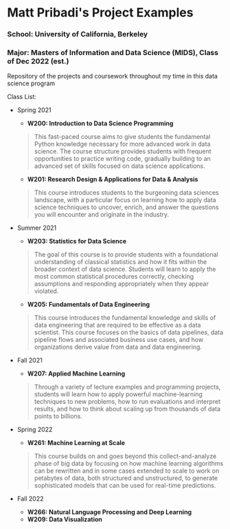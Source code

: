 # Matt Pribadi's Project Examples

### School: University of California, Berkeley
### Major: Masters of Information and Data Science (MIDS), Class of Dec 2022 (est.)

Repository of the projects and coursework throughout my time in this data science program

Class List:

- Spring 2021
  - **W200: Introduction to Data Science Programming**
  > This fast-paced course aims to give students the fundamental Python knowledge necessary for more advanced work in data science. The course structure provides students with frequent opportunities to practice writing code, gradually building to an advanced set of skills focused on data science applications.
  - **W201: Research Design & Applications for Data & Analysis**
  >This course introduces students to the burgeoning data sciences landscape, with a particular focus on learning how to apply data science techniques to uncover, enrich, and answer the questions you will encounter and originate in the industry.
  
- Summer 2021
  - **W203: Statistics for Data Science**
  >The goal of this course is to provide students with a foundational understanding of classical statistics and how it fits within the broader context of data science. Students will learn to apply the most common statistical procedures correctly, checking assumptions and responding appropriately when they appear violated.
  
  - **W205: Fundamentals of Data Engineering**
  >This course introduces the fundamental knowledge and skills of data engineering that are required to be effective as a data scientist. This course focuses on the basics of data pipelines, data pipeline flows and associated business use cases, and how organizations derive value from data and data engineering.
  
- Fall 2021
  - **W207: Applied Machine Learning**
  > Through a variety of lecture examples and programming projects, students will learn how to apply powerful machine-learning techniques to new problems, how to run evaluations and interpret results, and how to think about scaling up from thousands of data points to billions.

- Spring 2022
  - **W261: Machine Learning at Scale**
  > This course builds on and goes beyond this collect-and-analyze phase of big data by focusing on how machine learning algorithms can be rewritten and in some cases extended to scale to work on petabytes of data, both structured and unstructured, to generate sophisticated models that can be used for real-time predictions.

- Fall 2022
  - **W266: Natural Language Processing and Deep Learning**
  - **W209: Data Visualization**

